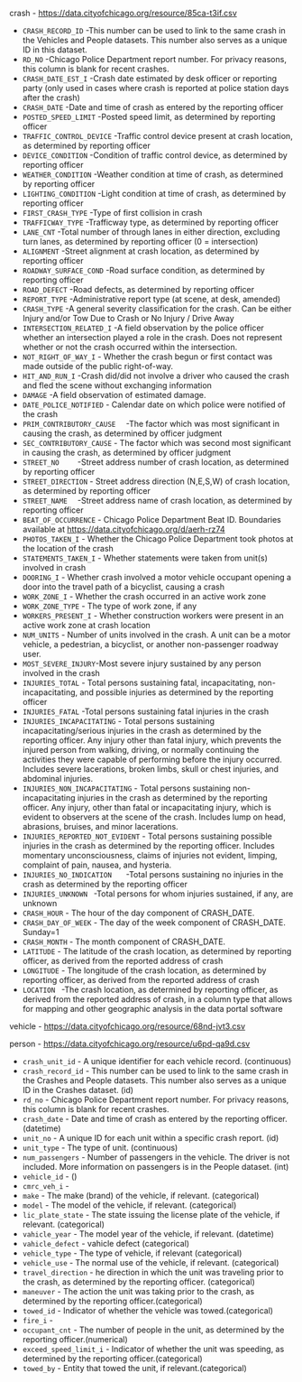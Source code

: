 
crash - https://data.cityofchicago.org/resource/85ca-t3if.csv

* `CRASH_RECORD_ID` -This number can be used to link to the same crash in the Vehicles and People datasets. This number also serves as a unique ID in this dataset.
* `RD_NO` -Chicago Police Department report number. For privacy reasons, this column is blank for recent crashes.
* `CRASH_DATE_EST_I` -Crash date estimated by desk officer or reporting party (only used in cases where crash is reported at police station days after the crash)
* `CRASH_DATE` -Date and time of crash as entered by the reporting officer
* `POSTED_SPEED_LIMIT` -Posted speed limit, as determined by reporting officer
* `TRAFFIC_CONTROL_DEVICE` -Traffic control device present at crash location, as determined by reporting officer
* `DEVICE_CONDITION` -Condition of traffic control device, as determined by reporting officer
* `WEATHER_CONDITION` -Weather condition at time of crash, as determined by reporting officer
* `LIGHTING_CONDITION` -Light condition at time of crash, as determined by reporting officer
* `FIRST_CRASH_TYPE` -Type of first collision in crash
* `TRAFFICWAY_TYPE` -Trafficway type, as determined by reporting officer
* `LANE_CNT` -Total number of through lanes in either direction, excluding turn lanes, as determined by reporting officer (0 = intersection)
* `ALIGNMENT` -Street alignment at crash location, as determined by reporting officer
* `ROADWAY_SURFACE_COND` -Road surface condition, as determined by reporting officer
* `ROAD_DEFECT` -Road defects, as determined by reporting officer
* `REPORT_TYPE` -Administrative report type (at scene, at desk, amended)
* `CRASH_TYPE` -A general severity classification for the crash. Can be either Injury and/or Tow Due to Crash or No Injury / Drive Away
* `INTERSECTION_RELATED_I` -A field observation by the police officer whether an intersection played a role in the crash. Does not represent whether or not the crash occurred within the intersection.
* `NOT_RIGHT_OF_WAY_I` -	Whether the crash begun or first contact was made outside of the public right-of-way.
* `HIT_AND_RUN_I` -Crash did/did not involve a driver who caused the crash and fled the scene without exchanging information
* `DAMAGE` -A field observation of estimated damage.
* `DATE_POLICE_NOTIFIED` -	Calendar date on which police were notified of the crash
* `PRIM_CONTRIBUTORY_CAUSE	` -The factor which was most significant in causing the crash, as determined by officer judgment
* `SEC_CONTRIBUTORY_CAUSE` -	The factor which was second most significant in causing the crash, as determined by officer judgment
* `STREET_NO	` -Street address number of crash location, as determined by reporting officer
* `STREET_DIRECTION` -	Street address direction (N,E,S,W) of crash location, as determined by reporting officer
* `STREET_NAME	` -Street address name of crash location, as determined by reporting officer
* `BEAT_OF_OCCURRENCE` -	Chicago Police Department Beat ID. Boundaries available at https://data.cityofchicago.org/d/aerh-rz74
* `PHOTOS_TAKEN_I` -	Whether the Chicago Police Department took photos at the location of the crash
* `STATEMENTS_TAKEN_I` -	Whether statements were taken from unit(s) involved in crash
* `DOORING_I` -	Whether crash involved a motor vehicle occupant opening a door into the travel path of a bicyclist, causing a crash
* `WORK_ZONE_I` -	Whether the crash occurred in an active work zone
* `WORK_ZONE_TYPE` -	The type of work zone, if any
* `WORKERS_PRESENT_I` -	Whether construction workers were present in an active work zone at crash location
* `NUM_UNITS` -	Number of units involved in the crash. A unit can be a motor vehicle, a pedestrian, a bicyclist, or another non-passenger roadway user. 
* `MOST_SEVERE_INJURY`-Most severe injury sustained by any person involved in the crash
* `INJURIES_TOTAL` -	Total persons sustaining fatal, incapacitating, non-incapacitating, and possible injuries as determined by the reporting officer
* `INJURIES_FATAL` -Total persons sustaining fatal injuries in the crash
* `INJURIES_INCAPACITATING` -	Total persons sustaining incapacitating/serious injuries in the crash as determined by the reporting officer. Any injury other than fatal injury, which prevents the injured person from walking, driving, or normally continuing the activities they were capable of performing before the injury occurred. Includes severe lacerations, broken limbs, skull or chest injuries, and abdominal injuries.
* `INJURIES_NON_INCAPACITATING` -	Total persons sustaining non-incapacitating injuries in the crash as determined by the reporting officer. Any injury, other than fatal or incapacitating injury, which is evident to observers at the scene of the crash. Includes lump on head, abrasions, bruises, and minor lacerations.
* `INJURIES_REPORTED_NOT_EVIDENT` -	Total persons sustaining possible injuries in the crash as determined by the reporting officer. Includes momentary unconsciousness, claims of injuries not evident, limping, complaint of pain, nausea, and hysteria.
* `INJURIES_NO_INDICATION	` -Total persons sustaining no injuries in the crash as determined by the reporting officer
* `INJURIES_UNKNOWN	` -Total persons for whom injuries sustained, if any, are unknown
* `CRASH_HOUR` -	The hour of the day component of CRASH_DATE.
* `CRASH_DAY_OF_WEEK` -	The day of the week component of CRASH_DATE. Sunday=1
* `CRASH_MONTH` -	The month component of CRASH_DATE.
* `LATITUDE` -	The latitude of the crash location, as determined by reporting officer, as derived from the reported address of crash
* `LONGITUDE` -	The longitude of the crash location, as determined by reporting officer, as derived from the reported address of crash
* `LOCATION	` -The crash location, as determined by reporting officer, as derived from the reported address of crash, in a column type that allows for mapping and other geographic analysis in the data portal software



vehicle - https://data.cityofchicago.org/resource/68nd-jvt3.csv






person - https://data.cityofchicago.org/resource/u6pd-qa9d.csv
* `crash_unit_id` - A unique identifier for each vehicle record. (continuous)
* `crash_record_id` - This number can be used to link to the same crash in the Crashes and People datasets. This number also serves as a unique ID in the Crashes dataset. (id)
* `rd_no` - Chicago Police Department report number. For privacy reasons, this column is blank for recent crashes.
* `crash_date` - Date and time of crash as entered by the reporting officer. (datetime)
* `unit_no` - A unique ID for each unit within a specific crash report. (id)
* `unit_type` - The type of unit. (continuous)
* `num_passengers` - Number of passengers in the vehicle. The driver is not included. More information on passengers is in the People dataset. (int)
* `vehicle_id` - ()
* `cmrc_veh_i` -
* `make` - The make (brand) of the vehicle, if relevant. (categorical)
* `model` - The model of the vehicle, if relevant. (categorical)
* `lic_plate_state` - The state issuing the license plate of the vehicle, if relevant. (categorical)
* `vahicle_year` - The model year of the vehicle, if relevant. (datetime)
* `vahicle_defect` - vahicle defect (categorical)
* `vehicle_type` - The type of vehicle, if relevant (categorical)
* `vehicle_use` - The normal use of the vehicle, if relevant. (categorical)
* `travel_direction` - he direction in which the unit was traveling prior to the crash, as determined by the reporting officer. (categorical)
* `maneuver` - The action the unit was taking prior to the crash, as determined by the reporting officer.(categorical)
* `towed_id` - Indicator of whether the vehicle was towed.(categorical)
* `fire_i` -
* `occupant_cnt` - The number of people in the unit, as determined by the reporting officer.(numerical)
* `exceed_speed_limit_i` - Indicator of whether the unit was speeding, as determined by the reporting officer.(categorical)
* `towed_by` - Entity that towed the unit, if relevant.(categorical)

